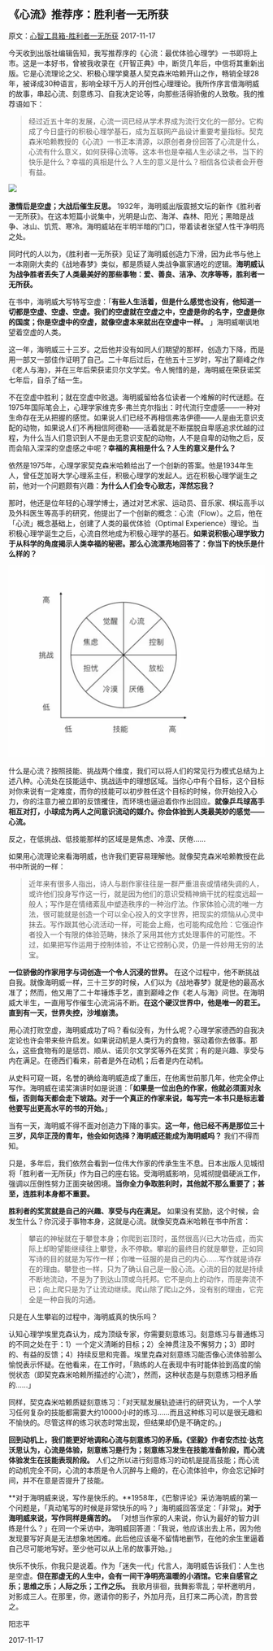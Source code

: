 ## 《心流》推荐序：胜利者一无所获



原文：[心智工具箱-胜利者一无所获](https://mp.weixin.qq.com/s?src=11&timestamp=1567402221&ver=1827&signature=f3USL9YPunTl6Z1rFeAsRRXT5J7n6wCbsN33Tc3fY2BuTUFLHjrA*2cjOaEnqpNZZAuDlBQjxi7Scv2zqQsTU1FC7x3BNnB*K6AzWFM7vW3DCh7Gc8pSO3eu-VJ4RgwD&new=1)   2017-11-17



今天收到出版社编辑告知，我写推荐序的《心流：最优体验心理学》一书即将上市。这是一本好书，曾被我收录在《开智正典》中，断货几年后，中信将其重新出版。它是心流理论之父、积极心理学奠基人契克森米哈赖开山之作，畅销全球28年，被译成30种语言，影响全球千万人的开创性心理理论。我所作序言借海明威的故事，串起心流、刻意练习、自我决定论等，向那些活得骄傲的人致敬。我的推荐语如下：

> 经过近五十年的发展，心流一词已经从学术界成为流行文化的一部分。它构成了今日盛行的积极心理学基石，成为互联网产品设计重要考量指标。契克森米哈赖教授的《心流》一书正本清源，以原创者身份回答了心流是什么，心流有什么意义，如何获得心流等。这本书也是幸福人生必读之书，当下的快乐是什么？幸福的真相是什么？人生的意义是什么？相信各位读者会开卷有益。



![](https://img3.doubanio.com/view/subject/l/public/s29595585.jpg)



**激情后是空虚；大战后催生反思。** 1932年，海明威出版震撼文坛的新作《胜利者一无所获》。在这本短篇小说集中，光明是山峦、海洋、森林、阳光；黑暗是战争、冰山、饥荒、寒冷。海明威站在半明半暗的门口，带着读者张望人性干净明亮之处。

同时代的人以为，《胜利者一无所获》见证了海明威创造力下滑，因为此书与他上一本刚刚大卖的《战地春梦》类似，都是质疑人类战争赢家通吃的逻辑。**海明威认为战争胜者丢失了人类最美好的那些事物：爱、善良、洁净、次序等等，胜利者一无所获。**

在书中，海明威大写特写空虚：「**有些人生活着，但是什么感觉也没有，他知道一切都是空虚、空虚、空虚。我们的空虚就在空虚之中，空虚是你的名字，空虚是你的国度；你是空虚中的空虚，就像空虚本来就出在空虚中一样。** 」海明威嘲讽地望着空虚的人类。

这一年，海明威三十三岁。之后他并没有如同人们期望的那样，创造力下降，而是用一部又一部佳作证明了自己。二十年后过后，在他五十三岁时，写出了巅峰之作《老人与海》，并在三年后荣获诺贝尔文学奖。令人惋惜的是，海明威在荣获诺奖七年后，自杀了结一生。

不在空虚中胜利；就在空虚中败退。海明威留给各位读者一个难解的时代谜题。在1975年国际笔会上，心理学家维克多·弗兰克尔指出：时代流行空虚感——一种对生命存在无从把握的感觉。如果说人们已经不再相信弗洛伊德——人是由无意识支配的动物，如果说人们不再相信阿德勒——活着就是不断摆脱自卑感追求优越的过程，为什么当人们意识到人不是由无意识支配的动物，人不是自卑的动物之后，反而会陷入深深的空虚感之中呢？**幸福的真相是什么？人生的意义是什么？**

依然是1975年，心理学家契克森米哈赖给出了一个创新的答案。他是1934年生人，曾任芝加哥大学心理系主任，积极心理学的发起人。远在积极心理学诞生之前，他对一个问题颇有兴趣：**为什么人们会专心致志，浑然忘我？**

那时，他还是位年轻的心理学博士，通过对艺术家、运动员、音乐家、棋坛高手以及外科医生等高手的研究，他提出了一个创新的概念：心流（Flow）。之后，他在「心流」概念基础上，创建了人类的最优体验（Optimal Experience）理论。当积极心理学诞生之后，心流自然地成为积极心理学的基石。**如果说积极心理学致力于从科学的角度揭示人类幸福的秘密。那么心流漂亮地回答了：你当下的快乐是什么样的？**



![WechatIMG845](https://raw.githubusercontent.com/kasabianwoo/MarkdownImg/master/WechatIMG845.png)

什么是心流？按照技能、挑战两个维度，我们可以将人们的常见行为模式总结为上述八种。心流处在技能适中、挑战适中的理想区域。当你心中有个目标，这个目标对你来说有一定难度，而你的技能可以初步胜任这个目标的时候，你开始投入心力，你的注意力被立即的反馈攫住，而环境也逼迫着你作出回应。**就像乒乓球高手相互对打，小球成为两人之间意识流动的媒介。你会体验到人类最美妙的感觉——心流。**

反之，在低挑战、低技能那样的区域是是焦虑、冷漠、厌倦……

如果用心流理论来看海明威，也许我们更容易理解他。就像契克森米哈赖教授在此书中所说的一样：

> 近年来有很多人指出，诗人与剧作家往往是一群严重沮丧或情绪失调的人，或许他们投身写作这一行，就是因为他们的意识受精神熵干扰的程度远超一般人；写作是在情绪紊乱中塑造秩序的一种治疗法。作家体验心流的唯一方法，很可能就是创造一个可以全心投入的文字世界，把现实的烦恼从心灵中抹去。写作跟其他心流活动一样，可能会上瘾，也可能构成危险：它强迫作者投入一个有限的体验范畴，抹杀了采用其他方式处理事件的可能性。不过，如果把写作运用于控制体验，不让它控制心灵，仍是一件妙用无穷的法宝。

**一位骄傲的作家用字与词创造一个令人沉浸的世界。** 在这个过程中，他不断挑战自我。就像海明威一样，三十三岁的时候，人们以为《战地春梦》就是他的最高水准了；然而，他又用了二十年锤炼手艺，直到巅峰之作《老人与海》问世。在海明威大半生，一直用写作催生心流涓涓不断。**在这个硬汉世界中，他是唯一的君王。直到有一天，世界失控，沙堆崩溃。**

用心流打败空虚，海明威成功了吗？看似没有，为什么呢？心理学家德西的自我决定论也许会带来些许启发。如果说动机是人类行为的食物，驱动着你去做事。那么，这些食物有的是惩罚、顺从、诺贝尔文学奖等外在奖赏；有的是兴趣、享受与内在满足。在德西们看来，前者是外在动机；后者是内在动机。

从史料可窥一斑，名誉的确给海明威造成了重压，在他离世前那几年，他完全停止写作。海明威在诺奖演讲时如是说道：「**如果是一位出色的作家，他就必须面对永恒，否则每天都会走下坡路。对于一个真正的作家来说，每写完一本书只是标志着他要写出更高水平的书的开始。**」

当有一天，海明威不得不面对创造力下降的事实。**这一年，他已经不再是那位三十三岁，风华正茂的青年，他会如何选择？海明威还能成为海明威吗？** 我们不得而知。

只是，多年后，我们依然会看到一位伟大作家的传承生生不息。日本出版人见城彻将「胜利者一无所获」作为自己的座右铭。受海明威影响，见城彻提倡硬派工作，强调以压倒性努力正面突破困境。**当你全力争取胜利时，其他就不那么重要了；甚至，连胜利本身都不重要。**

**胜利者的奖赏就是自己的兴趣、享受与内在满足。** 如果没有奖励，这个时候，会发生什么？你沉浸于事物本身，这就是心流。就像契克森米哈赖在书中所言：

> 攀岩的神秘就在于攀登本身；你爬到岩顶时，虽然很高兴已大功告成，而实际上却盼望能继续往上攀登，永不停歇。攀岩的最终目的就是攀登，正如同写诗的目的就是为写作一样；你唯一征服的是自己的内心……写作就是诗存在的理由。攀登也一样，只为了确认自己是一股心流。心流的目的就是持续不断地流动，不是为了到达山顶或乌托邦。它不是向上的动作，而是奔流不已；向上爬只是为了让流动继续。爬山除了爬山之外，没有别的理由，它完全是一种自我的沟通。

只是在人生攀岩的过程中，海明威真的快乐吗？

认知心理学埃里克森认为，成为顶级专家，你需要刻意练习。刻意练习与普通练习的不同之处在于：1）一个定义清晰的目标；2）全神贯注及不懈努力；3）即时的、有益的反馈；4）持续反思和完善。埃里克森对刻意练习能否像心流体验那么愉悦表示怀疑。在他看来，在工作时，「熟练的人在表现中有时能体验到高度的愉悦状态（即契克森米哈赖所描述的‘心流’），然而，这种状态是与刻意练习相矛盾的……」

同样，契克森米哈赖质疑刻意练习：「对天赋发展轨迹进行的研究认为，一个人学习任何复杂的技能都需要大约10000小时的练习……而且这种练习可以是很无趣和不愉快的。尽管这样的练习状态时常出现，但结果却仍是不确定的。」

**回到动机上，我们能更好地调和心流与刻意练习的矛盾。《坚毅》作者安杰拉·达克沃思认为，心流是体验，刻意练习是行为；刻意练习发生在技能准备阶段，而心流体验发生在技能表现阶段。** 人们之所以进行刻意练习的动机是提高技能；而心流的动机完全不同，心流的本质是令人沉醉与上瘾的，在心流体验中，你会忘记掉时间，并不在意是否提升了技能。

**对于海明威来说，写作是快乐的。**1958年，《巴黎评论》采访海明威的第一个问题是，「真动笔写的时候是非常快乐的吗？」海明威回答坚定：「非常」。**对于海明威来说，写作同样是痛苦的。** 「对想当作家的人来说，你认为最好的智力训练是什么？」在同一个采访中，海明威回答道：「我说，他应该出去上吊，因为他发现要写好真是无法想象地困难。此后他应该毫不留情地删节，在他的余生里逼着自己尽可能地写好。至少他可以从上吊的故事开始。」

快乐不快乐，你我只是说着。作为「迷失一代」代言人，海明威告诉我们：人生也是空虚。**但在那虚无的人生中，会有一间干净明亮温暖的小酒馆。它来自感官之乐；思维之乐；人际之乐；工作之乐。**  我歌月徘徊，我舞影零乱；举杯邀明月，对影成三人。在那里，你，邀请你的影子，外加月亮，且打来二两心流，酌言尝之。



阳志平

2017-11-17